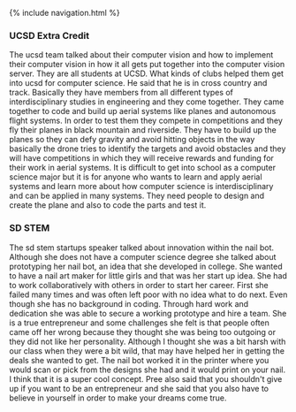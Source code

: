 {% include navigation.html %}

### UCSD Extra Credit
The ucsd team talked about their computer vision and how to implement their computer vision in how it all gets put together into the computer vision server. They are all students at UCSD. What kinds of clubs helped them get into ucsd for computer science. He said that he is in cross country and track. Basically they have members from all different types of interdisciplinary studies in engineering and they come together. They came together to code and build up aerial systems like planes and autonomous flight systems. In order to test them they compete in competitions and they fly their planes in black mountain and riverside. They have to build up the planes so they can defy gravity and avoid hitting objects in the way basically the drone tries to identify the targets and avoid obstacles and they will have competitions in which they will receive rewards and funding for their work in aerial systems. It is difficult to get into school as a computer science major but it is for anyone who wants to learn and apply aerial systems and learn more about how computer science is interdisciplinary and can be applied in many systems. They need people to design and create the plane and also to code the parts and test it. 


### SD STEM

The sd stem startups speaker talked about innovation within the nail bot. Although she does not have a computer science degree she talked about prototyping her nail bot, an idea that she developed in college. She wanted to have a nail art maker for little girls and that was her start up idea. She had to work collaboratively with others in order to start her career. First she failed many times and was often left poor with no idea what to do next. Even though she has no background in coding. Through hard work and dedication she was able to secure a working prototype and hire a team. She is a true entrepreneur and some challenges she felt is that people often came off her wrong because they thought she was being too outgoing or they did not like her personality. Although I thought she was a bit harsh with our class when they were a bit wild, that may have helped her in getting the deals she wanted to get. The nail bot worked it in the printer where you would scan or pick from the designs she had and it would print on your nail. I think that it is a super cool concept. Pree also said that you shouldn't give up if you want to be an entrepreneur and she said that you also have to believe in yourself in order to make your dreams come true.   


